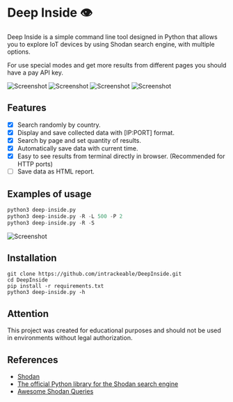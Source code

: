# Deep Inside 👁

Deep Inside is a simple command line tool designed in Python that allows you to explore IoT devices by using Shodan search engine, with multiple options. 

For use special modes and get more results from different pages you should have a pay API key.

![Screenshot](https://img.shields.io/badge/Platform-Linux-brightgreen)
![Screenshot](https://img.shields.io/badge/License-GPL-red)
![Screenshot](https://img.shields.io/badge/Language-Python%203-blue)
![Screenshot](/Screenshots/screen.png)

## Features
- [x] Search randomly by country.
- [x] Display and save collected data with [IP:PORT] format.
- [x] Search by page and set quantity of results.
- [x] Automatically save data with current time.
- [x] Easy to see results from terminal directly in browser. (Recommended for HTTP ports)
- [ ] Save data as HTML report.  

## Examples of usage
```python
python3 deep-inside.py
python3 deep-inside.py -R -L 500 -P 2
python3 deep-inside.py -R -S
```
![Screenshot](/Screenshots/screen1.png)
## Installation
```
git clone https://github.com/intrackeable/DeepInside.git
cd DeepInside 
pip install -r requirements.txt
python3 deep-inside.py -h
```

## Attention
This project was created for educational purposes and should not be used in environments without legal authorization.
## References
 * [Shodan](https://www.shodan.io/)
 * [The official Python library for the Shodan search engine](https://shodan.readthedocs.io/en/latest/)
 * [Awesome Shodan Queries](https://github.com/jakejarvis/awesome-shodan-queries)

